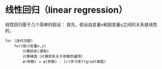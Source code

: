 # 线性回归（linear regression）
线性回归基于几个简单的假设： 首先，假设自变量x和因变量y之间的关系是线性的，

```
for (迭代次数)
    for(取小批量x,y)
        计算损失(录制)
        计算梯度（计算损失关于参数的偏导）
        ø(参数) = ø(参数) - lr(学习率)*grad(梯度)
```